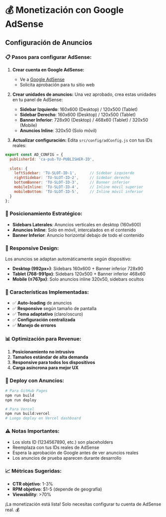 # 💰 Monetización con Google AdSense

## Configuración de Anuncios

### 📋 Pasos para configurar AdSense:

1. **Crear cuenta en Google AdSense:**
   - Ve a [Google AdSense](https://www.google.com/adsense/)
   - Solicita aprobación para tu sitio web

2. **Crear unidades de anuncios:**
   Una vez aprobado, crea estas unidades en tu panel de AdSense:
   
   - **Sidebar Izquierdo**: 160x600 (Desktop) / 120x500 (Tablet)
   - **Sidebar Derecho**: 160x600 (Desktop) / 120x500 (Tablet)
   - **Banner Inferior**: 728x90 (Desktop) / 468x60 (Tablet) / 320x50 (Mobile)
   - **Anuncios Inline**: 320x50 (Solo móvil)

3. **Actualizar configuración:**
   Edita `src/config/adConfig.js` con tus IDs reales:

```javascript
export const AD_CONFIG = {
  publisherId: 'ca-pub-TU-PUBLISHER-ID',
  
  slots: {
    leftSidebar: 'TU-SLOT-ID-1',      // Sidebar izquierdo
    rightSidebar: 'TU-SLOT-ID-2',     // Sidebar derecho   
    bottomBanner: 'TU-SLOT-ID-3',     // Banner inferior   
    mobileInline: 'TU-SLOT-ID-4',     // Inline móvil superior
    mobileBottom: 'TU-SLOT-ID-5',     // Inline móvil inferior   
  }
};
```

### 🎯 Posicionamiento Estratégico:

- **Sidebars Laterales**: Anuncios verticales en desktop (160x600)
- **Anuncios Inline**: Solo en móvil, intercalados en el contenido
- **Banner Inferior**: Anuncio horizontal debajo de todo el contenido

### 📱 Responsive Design:

Los anuncios se adaptan automáticamente según dispositivo:
- **Desktop (992px+)**: Sidebars 160x600 + Banner inferior 728x90
- **Tablet (768-991px)**: Sidebars 120x500 + Banner inferior 468x60
- **Mobile (≤767px)**: Solo anuncios inline 320x50, sidebars ocultos

### 🔧 Características Implementadas:

- ✅ **Auto-loading** de anuncios
- ✅ **Responsive** según tamaño de pantalla
- ✅ **Tema adaptativo** (claro/oscuro)
- ✅ **Configuración centralizada**
- ✅ **Manejo de errores**

### 📊 Optimización para Revenue:

1. **Posicionamiento no intrusivo**
2. **Tamaños estándar de alta demanda**
3. **Responsive para todos los dispositivos**
4. **Carga asíncrona para mejor UX**

### 🚀 Deploy con Anuncios:

```bash
# Para GitHub Pages
npm run build
npm run deploy

# Para Vercel  
npm run build:vercel
# Luego deploy en Vercel dashboard
```

### ⚠️ Notas Importantes:

- Los slots ID (1234567890, etc.) son placeholders
- Reemplaza con tus IDs reales de AdSense
- Espera la aprobación de Google antes de ver anuncios reales
- Los anuncios de prueba aparecen durante desarrollo

### 📈 Métricas Sugeridas:

- **CTR objetivo**: 1-3%
- **RPM objetivo**: $1-5 (depende de geografía)
- **Viewability**: >70%

¡La monetización está lista! Solo necesitas configurar tu cuenta de AdSense real. 💰